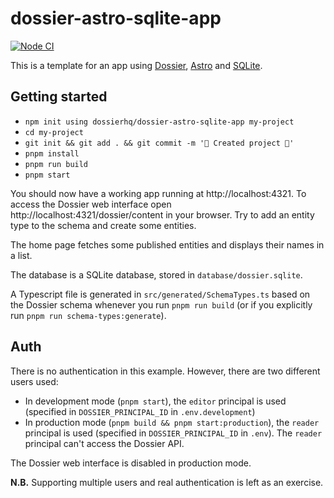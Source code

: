 # dossier-astro-sqlite-app

[![Node CI](https://github.com/dossierhq/dossier-astro-sqlite-app/actions/workflows/node.js.yml/badge.svg)](https://github.com/dossierhq/dossier-astro-sqlite-app/actions/workflows/node.js.yml)

This is a template for an app using [Dossier](https://dossierhq.dev/), [Astro](https://astro.build/)
and [SQLite](https://www.sqlite.org/).

## Getting started

- `npm init using dossierhq/dossier-astro-sqlite-app my-project`
- `cd my-project`
- `git init && git add . && git commit -m '🚀 Created project 🚀'`
- `pnpm install`
- `pnpm run build`
- `pnpm start`

You should now have a working app running at http://localhost:4321. To access the Dossier web interface open http://localhost:4321/dossier/content in your browser. Try to add an entity type to the schema and create some entities.

The home page fetches some published entities and displays their names in a list.

The database is a SQLite database, stored in `database/dossier.sqlite`.

A Typescript file is generated in `src/generated/SchemaTypes.ts` based on the Dossier schema whenever you run `pnpm run build` (or if you explicitly run `pnpm run schema-types:generate`).

## Auth

There is no authentication in this example. However, there are two different users used:

- In development mode (`pnpm start`), the `editor` principal is used (specified in `DOSSIER_PRINCIPAL_ID` in `.env.development`)
- In production mode (`pnpm build && pnpm start:production`), the `reader` principal is used (specified in `DOSSIER_PRINCIPAL_ID` in `.env`). The `reader` principal can't access the Dossier API.

The Dossier web interface is disabled in production mode.

**N.B.** Supporting multiple users and real authentication is left as an exercise.
